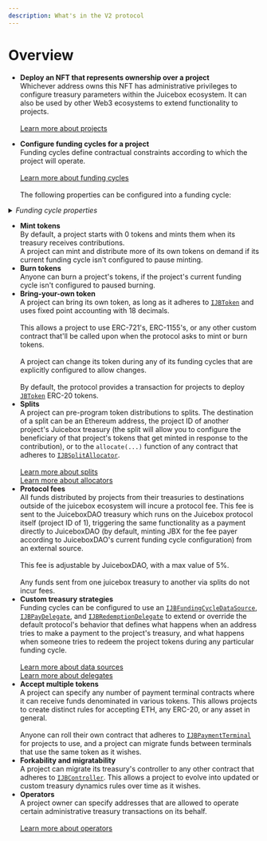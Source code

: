 ```yaml
---
description: What's in the V2 protocol
---
```


# Overview

* **Deploy an NFT that represents ownership over a project**\
  Whichever address owns this NFT has administrative privileges to configure treasury parameters within the Juicebox ecosystem. It can also be used by other Web3 ecosystems to extend functionality to projects.\
  \
  [Learn more about projects](../learn/glossary/project.md)

<!---->

* **Configure funding cycles for a project**\
  Funding cycles define contractual constraints according to which the project will operate.\
  \
  [Learn more about funding cycles](../learn/glossary/funding-cycle.md)\
  \
  The following properties can be configured into a funding cycle:

<details>

<summary><em>Funding cycle properties</em></summary>

* **Start timestamp**\
  The timestamp at which the funding cycle is considered active. Projects can configure the start time of their first funding cycle to be in the future, and can ensure future reconfigurations don't take effect before a specified timestamp.\
  \
  Once a funding cycle ends, a new one is created automatically that starts right away. If there's an approved queued reconfiguration allowed to start at this time, it will be used, otherwise a copy of the previous funding cycle will be used.

* **Duration**\
  How long each funding cycle lasts, specified in seconds. All funding cycle properties are unchangeable while it is in progress. Any proposed reconfigurations are only able to take effect during a subsequent cycle.\
  \
  If no reconfigurations were submitted by the project owner or if proposed changes fail the current cycle's ballot, a copy of the latest funding cycle will automatically start once the current one ends.\
  \
  A cycle with no duration lasts indefinitely, and proposed changes can take effect right away.

<!---->

* **Distribution limit**\
  The amount of funds that can be distributed from the project's treasury during a funding cycle. The project owner can pre-program a list of destinations to split distributions.\
  \
  Distributing is a public transaction that anyone can call on a project's behalf.

<!---->

* **Overflow allowance**\
  The amount of treasury funds that the project owner can distribute discretionarily on-demand.\
  \
  This allowance does not reset per-funding cycle, it instead lasts until the project owner explicitly proposes a reconfiguration with a new allowance.

<!---->

* **Weight**\
  A number used to determine how many of the project's tokens should be minted and transferred when payments are received during the funding cycle. Project owner's can configure this directly, or allow it to be derived automatically from the previous funding cycle's weight and discount rate. 

<!---->

* **Discount rate**\
  The percent to automatically decrease the subsequent cycle's weight from the current cycle's weight.\
  \
  The discount rate only applies if the project owner doesn't explicitly reconfigure the subsequent cycle's weight to a custom value.\
  \
  [Learn more about discount rates](../learn/glossary/discount-rate.md)

<!---->

* **Ballot**\
  The address of a contract that adheres to [`IJBFundingCycleBallot`](../api/interfaces/ijbfundingcycleballot.md), which can provide custom criteria that prevents a project owner from enacting funding cycle reconfigurations.\
  \
  A simple implementation commonly used by Juicebox projects is to force reconfigurations to be submitted by the project owner at least X days before the end of the current funding cycle, giving the community foresight into any misconfigurations of abuses of power before they take effect.\
  \
  More complex implementation might include on-chain governance.\
  \
  [Learn more ballots](../learn/glossary/ballot.md)

<!---->

* **Reserved rate**\
  The percent of newly minted tokens during the funding cycle that a project wishes to withhold for custom distributions. The project owner can pre-program a list of destinations to split reserved tokens among.\
  \
  [Learn more about reserved rates](../learn/glossary/reserved-tokens.md)

<!---->

* **Redemption rate**\
  The percentage of a project's treasury funds that can be reclaimed by community members by burning the project's tokens during the funding cycle.\
  \
  A rate of 100% suggests a linear proportion, meaning X% of treasury funds can be reclaimed by redeeming X% of the token supply.\
  \
  [Learn more about redemption rates](../learn/glossary/redemption-rate.md)

<!---->

* **Ballot redemption rate**\
  A project can specify a custom redemption rate that takes effect only when a proposed reconfiguration is waiting to take effect.\
  \
  This can be used to automatically allow for more favorable redemption rates during times of potential change.

<!---->

* **Pause payments, pause distributions, pause redemptions, pause mint, pause burn**\
  Projects can pause various bits of its treasury's functionality on a per-funding cycle basis. These functions are unpaused by default.

<!---->

* **Allow changing tokens, allow terminal migrations, allow controller migrations**\
  Projects can allow various bits of treasury functionality on a per-funding cycle basis. These functions are disabled by default.

<!---->

* **Hold fees**\
  Any distributions the project makes from its treasury during a funding cycle configured to hold fees will not pay fees directly to the protocol project's treasury. Instead, the project will have the option to add the distributed funds back into its treasury to unlock the held fees. At any point, the project or JuiceboxDAO can process the held fees, which will channel them through to the protocol project's treasury as usual.\
  \
  This allows a project to withdraw funds and later add them back into their Juicebox treasury without incurring fees.\
  \
  This applies to funds distributions from the distribution limit and from its overflow allowance.

<!---->

* **Data source**\
  The address of a contract that adheres to [`IJBFundingCycleDataSource`](../api/interfaces/ijbfundingcycledatasource.md), which can be used to extend or override what happens when the treasury receives funds, and what happens when someone tries to redeem from the treasury.\
  \
  [Learn more about data sources](../learn/glossary/data-source.md)

</details>

* **Mint tokens**\
  By default, a project starts with 0 tokens and mints them when its treasury receives contributions.\
  A project can mint and distribute more of its own tokens on demand if its current funding cycle isn't configured to pause minting.
* **Burn tokens**\
  Anyone can burn a project's tokens, if the project's current funding cycle isn't configured to paused burning.
* **Bring-your-own token**\
  A project can bring its own token, as long as it adheres to [`IJBToken`](../api/interfaces/ijbtoken.md) and uses fixed point accounting with 18 decimals.\
  \
  This allows a project to use ERC-721's, ERC-1155's, or any other custom contract that'll be called upon when the protocol asks to mint or burn tokens.\
  \
  A project can change its token during any of its funding cycles that are explicitly configured to allow changes.\
  \
  By default, the protocol provides a transaction for projects to deploy [`JBToken`](../api/contracts/jbtoken/) ERC-20 tokens. 
* **Splits**\
  A project can pre-program token distributions to splits. The destination of a split can be an Ethereum address, the project ID of another project's Juicebox treasury (the split will allow you to configure the beneficiary of that project's tokens that get minted in response to the contribution), or to the `allocate(...)` function of any contract that adheres to [`IJBSplitAllocator`](../api/interfaces/ijbsplitallocator.md).\
  \
  [Learn more about splits](../learn/glossary/splits.md)\
  [Learn more about allocators](../learn/glossary/split-allocator.md)
* **Protocol fees**\
  All funds distributed by projects from their treasuries to destinations outside of the juicebox ecosystem will incure a protocol fee. This fee is sent to the JuiceboxDAO treasury which runs on the Juicebox protocol itself (project ID of 1), triggering the same functionality as a payment directly to JuiceboxDAO (by default, minting JBX for the fee payer according to JuiceboxDAO's current funding cycle configuration) from an external source.\
  \
  This fee is adjustable by JuiceboxDAO, with a max value of 5%.\
  \
  Any funds sent from one juicebox treasury to another via splits do not incur fees.
* **Custom treasury strategies**\
  Funding cycles can be configured to use an [`IJBFundingCycleDataSource`](../api/interfaces/ijbfundingcycledatasource.md), [`IJBPayDelegate`](../api/interfaces/ijbpaydelegate.md), and [`IJBRedemptionDelegate`](../api/interfaces/ijbredemptiondelegate.md) to extend or override the default protocol's behavior that defines what happens when an address tries to make a payment to the project's treasury, and what happens when someone tries to redeem the project tokens during any particular funding cycle.\
  \
  [Learn more about data sources](../learn/glossary/data-source.md)\
  [Learn more about delegates](../learn/glossary/delegate.md)
* **Accept multiple tokens**\
  A project can specify any number of payment terminal contracts where it can receive funds denominated in various tokens. This allows projects to create distinct rules for accepting ETH, any ERC-20, or any asset in general.\
  \
  Anyone can roll their own contract that adheres to [`IJBPaymentTerminal`](../api/interfaces/ijbpaymentterminal.md) for projects to use, and a project can migrate funds between terminals that use the same token as it wishes.
* **Forkability and migratability**\
  A project can migrate its treasury's controller to any other contract that adheres to [`IJBController`](../api/interfaces/ijbcontroller.md). This allows a project to evolve into updated or custom treasury dynamics rules over time as it wishes.
* **Operators**\
  A project owner can specify addresses that are allowed to operate certain administrative treasury transactions on its behalf.\
  \
  [Learn more about operators](../learn/glossary/operator.md)
